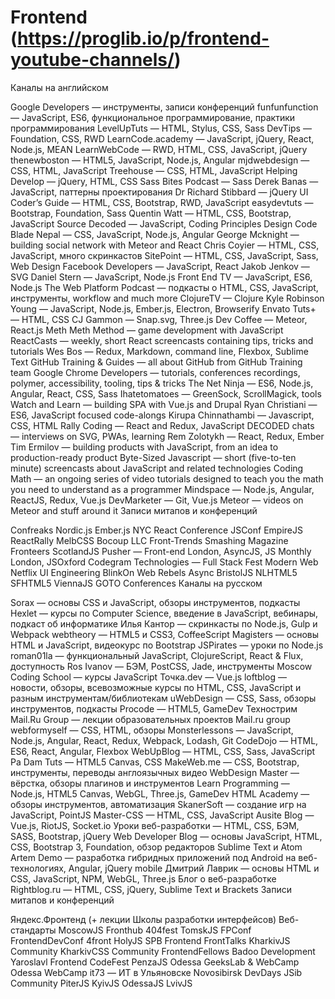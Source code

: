 # Frontend (https://proglib.io/p/frontend-youtube-channels/)
Каналы на английском

Google Developers — инструменты, записи конференций
funfunfunction — JavaScript, ES6, функциональное программирование, практики программирования
LevelUpTuts — HTML, Stylus, CSS, Sass
DevTips — Foundation, CSS, RWD
LearnCode.academy — JavaScript, jQuery, React, Node.js, MEAN
LearnWebCode — RWD, HTML, CSS, JavaScript, jQuery
thenewboston — HTML5, JavaScript, Node.js, Angular
mjdwebdesign — CSS, HTML, JavaScript
Treehouse — CSS, HTML, JavaScript
Helping Develop — jQuery, HTML, CSS
Sass Bites Podcast — Sass
Derek Banas — JavaScript, паттерны проектирования
Dr Richard Stibbard — jQuery UI
Coder’s Guide — HTML, CSS, Bootstrap, RWD, JavaScript
easydevtuts — Bootstrap, Foundation, Sass
Quentin Watt — HTML, CSS, Bootstrap, JavaScript
Source Decoded — JavaScript, Coding Principles
Design Code Blade Nepal — CSS, JavaScript, Node.js, Angular
George Mcknight — building social network with Meteor and React
Chris Coyier — HTML, CSS, JavaScript, много скринкастов
SitePoint — HTML, CSS, JavaScript, Sass, Web Design
Facebook Developers — JavaScript, React
Jakob Jenkov — SVG
Daniel Stern — JavaScript, Node.js
Front End TV — JavaScript, ES6, Node.js
The Web Platform Podcast — подкасты о HTML, CSS, JavaScript, инструменты, workflow and much more
ClojureTV — Clojure
Kyle Robinson Young — JavaScript, Node.js, Ember.js, Electron, Browserify
Envato Tuts+ — HTML, CSS
CJ Gammon — Snap.svg, Three.js
Dev Coffee — Meteor, React.js
Meth Meth Method — game development with JavaScript
ReactCasts — weekly, short React screencasts containing tips, tricks and tutorials
Wes Bos — Redux, Markdown, command line, Flexbox, Sublime Text
GitHub Training & Guides — all about GitHub from GitHub Training team
Google Chrome Developers — tutorials, conferences recordings, polymer, accessibility, tooling, tips & tricks
The Net Ninja — ES6, Node.js, Angular, React, CSS, Sass
Ihatetomatoes — GreenSock, ScrollMagick, tools
Watch and Learn — building SPA with Vue.js and Drupal
Ryan Christiani — ES6, JavaScript focused code-alongs
Kirupa Chinnathambi — Javascript, CSS, HTML
Rally Coding — React and Redux, JavaScript
DECODED chats — interviews on SVG, PWAs, learning
Rem Zolotykh — React, Redux, Ember
Tim Ermilov — building products with JavaScript, from an idea to production-ready product
Byte-Sized Javascript — short (five-to-ten minute) screencasts about JavaScript and related technologies
Coding Math — an ongoing series of video tutorials designed to teach you the math you need to understand as a programmer
Mindspace — Node.js, Angular, ReactJS, Redux, Vue.js
DevMarketer — Git, Vue.js
Meteor — videos on Meteor and stuff around it
Записи митапов и конференций

Confreaks
Nordic.js
Ember.js NYC
React Conference
JSConf
EmpireJS
ReactRally
MelbCSS
Bocoup LLC
Front-Trends
Smashing Magazine
Fronteers
ScotlandJS
Pusher — Front-end London, AsyncJS, JS Monthly London, JSOxford
Codegram Technologies — Full Stack Fest
Modern Web
Netflix UI Engineering
BlinkOn
Web Rebels
Async
BristolJS
NLHTML5
SFHTML5
ViennaJS
GOTO Conferences
Каналы на русском

Sorax — основы CSS и JavaScript, обзоры инструментов, подкасты
Hexlet — курсы по Computer Science, введение в JavaScript, вебинары, подкаст об информатике
Илья Кантор — скринкасты по Node.js, Gulp и Webpack
webtheory — HTML5 и CSS3, CoffeeScript
Magisters — основы HTML и JavaScript, видеокурс по Bootstrap
JSPirates — уроки по Node.js
roman01la — функциональный JavaScript, ClojureScript, React & Flux, доступность
Ros Ivanov — БЭМ, PostCSS, Jade, инструменты
Moscow Coding School — курсы JavaScript
Точка.dev — Vue.js
loftblog — новости, обзоры, всевозможные курсы по HTML, CSS, JavaScript и разным инструментам/библиотекам
uWebDesign — CSS, Sass, обзоры инструментов, подкасты
Procode — HTML5, GameDev
Технострим Mail.Ru Group — лекции образовательных проектов Mail.ru group
webformyself — CSS, HTML, обзоры
Monsterlessons — JavaScript, Node.js, Angular, React, Redux, Webpack, Lodash, Git
CodeDojo — HTML, ES6, React, Angular, Flexbox
WebUpBlog — HTML, CSS, Sass, JavaScript
Pa Dam Tuts — HTML5 Canvas, CSS
MakeWeb.me — CSS, Bootstrap, инструменты, переводы англоязычных видео
WebDesign Master — вёрстка, обзоры плагинов и инструментов
Learn Programming — Node.js, HTML5 Canvas, WebGL, Three.js, GameDev
HTML Academy — обзоры инструментов, автоматизация
SkanerSoft — создание игр на JavaScript, PointJS
Master-CSS — HTML, CSS, JavaScript
Ausite Blog — Vue.js, RiotJS, Socket.io
Уроки веб-разработки — HTML, CSS, БЭМ, SASS, Bootstrap, jQuery
Web Developer Blog — основы JavaScript, HTML, CSS, Bootstrap 3, Foundation, обзор редакторов Sublime Text и Atom
Artem Demo — разработка гибридных приложений под Android на веб-технологиях, Angular, jQuery mobile
Дмитрий Лаврик — основы HTML и CSS, JavaScript, NPM, WebGL, Three.js
Блог о веб-разработке Rightblog.ru — HTML, CSS, jQuery, Sublime Text и Brackets
Записи митапов и конференций

Яндекс.Фронтенд (+ лекции Школы разработки интерфейсов)
Веб-стандарты
MoscowJS
Fronthub
404fest
TomskJS
FPConf
FrontendDevConf
4front
HolyJS
SPB Frontend
FrontTalks
KharkivJS Community
KharkivCSS Community
FrontendFellows
Badoo Development
Yaroslavl Frontend
CodeFest
PenzaJS
Odessa GeeksLab & WebCamp
Odessa WebCamp
it73 — ИТ в Ульяновске
Novosibirsk DevDays
JSib Community
PiterJS
KyivJS
OdessaJS
LvivJS
